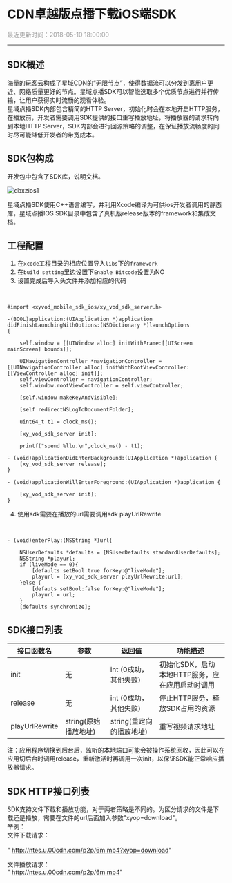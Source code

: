# **CDN卓越版点播下载iOS端SDK**

<font color="#999999">最近更新时间：2018-05-10 18:00:00</font>

<hr class="page-header-hr"/>

## **SDK概述**

海量的玩客云构成了星域CDN的“无限节点”，使得数据流可以分发到离用户更近、网络质量更好的节点。星域点播SDK可以智能选取多个优质节点进行并行传输，让用户获得实时流畅的观看体验。
<br>
星域点播SDK内部包含精简的HTTP Server，初始化时会在本地开启HTTP服务，在播放前，开发者需要调用SDK提供的接口重写播放地址，将播放器的请求转向到本地HTTP Server，SDK内部会进行回源策略的调整，在保证播放流畅度的同时尽可能降低开发者的带宽成本。

## **SDK包构成**

开发包中包含了SDK库，说明文档。
<br>

![dbxzios1](/themes/daux/img/4/dbxz-iOS-1.png)

星域点播SDK使用C++语言编写，并利用Xcode编译为可供ios开发者调用的静态库，星域点播IOS SDK目录中包含了真机版release版本的framework和集成文档。

## **工程配置**

1. 在`xcode`工程目录的相应位置导入`libs`下的`framework`
2. 在`build setting`里边设置下`Enable Bitcode`设置为NO
3. 设置完成后导入头文件并添加相应的代码
<br>

```
#import <xyvod_mobile_sdk_ios/xy_vod_sdk_server.h>
```
```
-(BOOL)application:(UIApplication *)application didFinishLaunchingWithOptions:(NSDictionary *)launchOptions
{

    self.window = [[UIWindow alloc] initWithFrame:[[UIScreen mainScreen] bounds]];
    
    UINavigationController *navigationController = [[UINavigationController alloc] initWithRootViewController:[[ViewController alloc] init]];
    self.viewController = navigationController;
    self.window.rootViewController = self.viewController;
    
    [self.window makeKeyAndVisible];
    
    [self redirectNSLogToDocumentFolder];
    
    uint64_t t1 = clock_ms();
    
    [xy_vod_sdk_server init];
    
    printf("spend %llu.\n",clock_ms() - t1);
```

```
- (void)applicationDidEnterBackground:(UIApplication *)application {
    [xy_vod_sdk_server release];
}

- (void)applicationWillEnterForeground:(UIApplication *)application {

    [xy_vod_sdk_server init];
}
```

4. 使用sdk需要在播放的url需要调用sdk playUrlRewrite
<br>

```
- (void)enterPlay:(NSString *)url{

    NSUserDefaults *defaults = [NSUserDefaults standardUserDefaults];
    NSString *playurl;
    if (liveMode == 0){
        [defaults setBool:true forKey:@"liveMode"];
        playurl = [xy_vod_sdk_server playUrlRewrite:url];
    }else {
        [defauts setBool:false forKey:@"liveMode"];
        playurl = url;
    }
    [defaults synchronize];
```

## **SDK接口列表**

|接口函数名|参数|返回值|功能描述|
|--|--|--|--|
|init|无|int (0成功，其他失败)|初始化SDK，启动本地HTTP服务，应在应用启动时调用|
|release|无|int (0成功，其他失败)|停止HTTP服务，释放SDK占用的资源|
|playUrlRewrite|string(原始播放地址)|string(重定向的播放地址)|重写视频请求地址|

注：应用程序切换到后台后，监听的本地端口可能会被操作系统回收，因此可以在应用切后台时调用release，重新激活时再调用一次init，以保证SDK能正常响应播放器请求。

## **SDK HTTP接口列表**

SDK支持文件下载和播放功能，对于两者策略是不同的。为区分请求的文件是下载还是播放，需要在文件的url后面加入参数"xyop=download"。<br>
举例：<br>
文件下载请求：<br>  
" http://ntes.u.00cdn.com/p2p/6m.mp4?xyop=download"

文件播放请求：<br>
" http://ntes.u.00cdn.com/p2p/6m.mp4"
